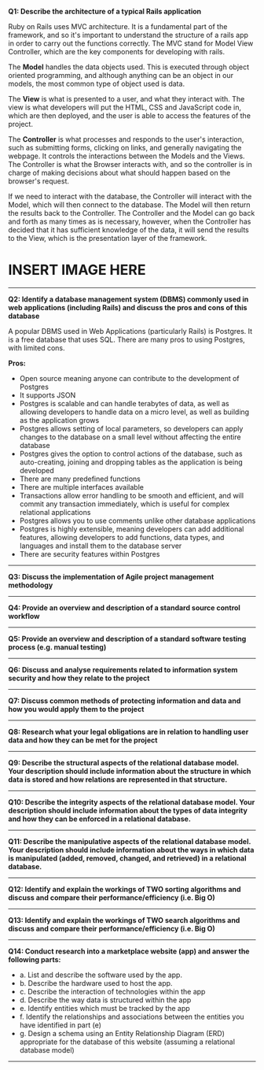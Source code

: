 **Q1: Describe the architecture of a typical Rails application**

Ruby on Rails uses MVC architecture. It is a fundamental part of the framework, and so it's important to understand the structure of a rails app in order to carry out the functions correctly. The MVC stand for Model View Controller, which are the key components for developing with rails. 

The **Model** handles the data objects used. This is executed through object oriented programming, and although anything can be an object in our models, the most common type of object used is data.

The **View** is what is presented to a user, and what they interact with. The view is what developers will put the HTML, CSS and JavaScript code in, which are then deployed, and the user is able to access the features of the project. 

The **Controller** is what processes and responds to the user's interaction, such as submitting forms, clicking on links, and generally navigating the webpage. It controls the interactions between the Models and the Views. The Controller is what the Browser interacts with, and so the controller is in charge of making decisions about what should happen based on the browser's request.

If we need to interact with the database, the Controller will interact with the Model, which will then connect to the database. The Model will then return the results back to the Controller. The Controller and the Model can go back and forth as many times as is necessary, however, when the Controller has decided that it has sufficient knowledge of the data, it will send the results to the View, which is the presentation layer of the framework.

# INSERT IMAGE HERE

---
**Q2: Identify a database management system (DBMS) commonly used in web applications (including Rails) and discuss the pros and cons of this database**

A popular DBMS used in Web Applications (particularly Rails) is Postgres. It is a free database that uses SQL. There are many pros to using Postgres, with limited cons.

**Pros:**

-	Open source meaning anyone can contribute to the development of Postgres
-	It supports JSON
-	Postgres is scalable and can handle terabytes of data, as well as allowing developers to handle data on a micro level, as well as building as the application grows
-	Postgres allows setting of local parameters, so developers can apply changes to the database on a small level without affecting the entire database
-	Postgres gives the option to control actions of the database, such as auto-creating, joining and dropping tables as the application is being developed
-	There are many predefined functions
-	There are multiple interfaces available
-	Transactions allow error handling to be smooth and efficient, and will commit any transaction immediately, which is useful for complex relational applications
-	Postgres allows you to use comments unlike other database applications
-	Postgres is highly extensible, meaning developers can add additional features, allowing developers to add functions, data types, and languages and install them to the database server
-	There are security features within Postgres


---
**Q3: Discuss the implementation of Agile project management methodology**

---
**Q4: Provide an overview and description of a standard source control workflow**

---
**Q5: Provide an overview and description of a standard software testing process (e.g. manual testing)**

---
**Q6: Discuss and analyse requirements related to information system security and how they relate to the project**

---
**Q7: Discuss common methods of protecting information and data and how you would apply them to the project**

---
**Q8: Research what your legal obligations are in relation to handling user data and how they can be met for the project**

---
**Q9: Describe the structural aspects of the relational database model. Your description should include information about the structure in which data is stored and how relations are represented in that structure.**

---
**Q10: Describe the integrity aspects of the relational database model. Your description should include information about the types of data integrity and how they can be enforced in a relational database.**

---
**Q11: Describe the manipulative aspects of the relational database model. Your description should include information about the ways in which data is manipulated (added, removed, changed, and retrieved) in a relational database.**

---
**Q12: Identify and explain the workings of TWO sorting algorithms and discuss and compare their performance/efficiency (i.e. Big O)**

---
**Q13: Identify and explain the workings of TWO search algorithms and discuss and compare their performance/efficiency (i.e. Big O)**

---
**Q14: Conduct research into a marketplace website (app) and answer the following parts:**  
- a. List and describe the software used by the app.
- b. Describe the hardware used to host the app.
- c. Describe the interaction of technologies within the app
- d. Describe the way data is structured within the app
- e. Identify entities which must be tracked by the app
- f. Identify the relationships and associations between the entities you have identified in part (e)
- g. Design a schema using an Entity Relationship Diagram (ERD) appropriate for the database of this website (assuming a relational database model)



---